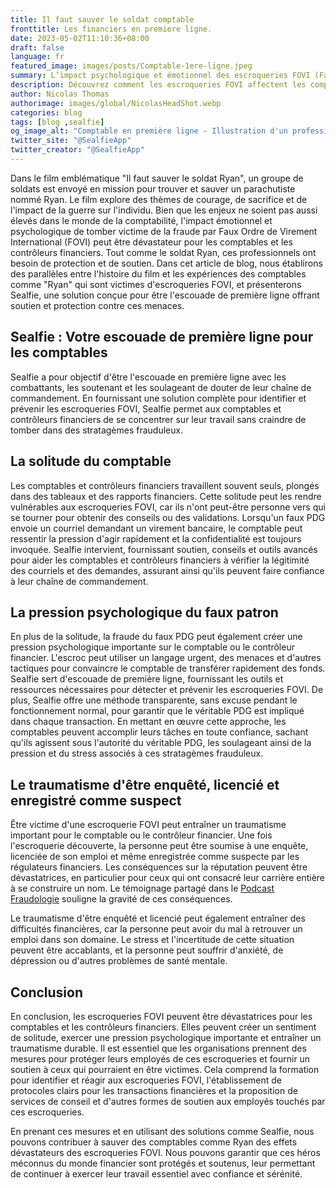 ```yaml
---
title: Il faut sauver le soldat comptable
fronttitle: Les financiers en premiere ligne.
date: 2023-05-02T11:10:36+08:00
draft: false
language: fr
featured_image: images/posts/Comptable-1ere-ligne.jpeg
summary: L’impact psychologique et émotionnel des escroqueries FOVI (Faux Ordre de Virement International) sur les comptables et les contrôleurs financiers est énorme. Ils sont littéralement en première ligne d’où parallèle avec le film "Il faut sauver le soldat Ryan". Outre l’aspect financier, les comptables sont considérés comme suspects, signalés non fiables aux autorités et souvent licencier pour négligences. Les criminels eux sont capables à moindres frais de faire des faux crédibles. Nous permettons à ces professionnels de la finance d’avoir en plus de leur vigilance, des preuves irréfutables de leur bonne foi sans les forcer à être perçus comme trop pointilleux.
description: Découvrez comment les escroqueries FOVI affectent les comptables et contrôleurs financiers et comment Sealfie offre protection et soutien, en établissant une analogie avec le célèbre film "Il faut sauver le soldat Ryan".
author: Nicolas Thomas
authorimage: images/global/NicolasHeadShot.webp
categories: blog
tags: [blog ,sealfie]
og_image_alt: "Comptable en première ligne - Illustration d'un professionnel financier face aux risques de fraude au virement"
twitter_site: "@SealfieApp"
twitter_creator: "@SealfieApp"
---
```


Dans le film emblématique "Il faut sauver le soldat Ryan", un groupe de soldats est envoyé en mission pour trouver et sauver un parachutiste nommé Ryan. Le film explore des thèmes de courage, de sacrifice et de l'impact de la guerre sur l'individu. Bien que les enjeux ne soient pas aussi élevés dans le monde de la comptabilité, l'impact émotionnel et psychologique de tomber victime de la fraude par Faux Ordre de Virement International (FOVI) peut être dévastateur pour les comptables et les contrôleurs financiers. Tout comme le soldat Ryan, ces professionnels ont besoin de protection et de soutien. Dans cet article de blog, nous établirons des parallèles entre l'histoire du film et les expériences des comptables comme "Ryan" qui sont victimes d'escroqueries FOVI, et présenterons Sealfie, une solution conçue pour être l'escouade de première ligne offrant soutien et protection contre ces menaces.

## Sealfie : Votre escouade de première ligne pour les comptables

Sealfie a pour objectif d'être l'escouade en première ligne avec les combattants, les soutenant et les soulageant de douter de leur chaîne de commandement. En fournissant une solution complète pour identifier et prévenir les escroqueries FOVI, Sealfie permet aux comptables et contrôleurs financiers de se concentrer sur leur travail sans craindre de tomber dans des stratagèmes frauduleux.

## La solitude du comptable

Les comptables et contrôleurs financiers travaillent souvent seuls, plongés dans des tableaux et des rapports financiers. Cette solitude peut les rendre vulnérables aux escroqueries FOVI, car ils n'ont peut-être personne vers qui se tourner pour obtenir des conseils ou des validations. Lorsqu'un faux PDG envoie un courriel demandant un virement bancaire, le comptable peut ressentir la pression d'agir rapidement et la confidentialité est toujours invoquée. Sealfie intervient, fournissant soutien, conseils et outils avancés pour aider les comptables et contrôleurs financiers à vérifier la légitimité des courriels et des demandes, assurant ainsi qu'ils peuvent faire confiance à leur chaîne de commandement.

## La pression psychologique du faux patron

En plus de la solitude, la fraude du faux PDG peut également créer une pression psychologique importante sur le comptable ou le contrôleur financier. L'escroc peut utiliser un langage urgent, des menaces et d'autres tactiques pour convaincre le comptable de transférer rapidement des fonds. Sealfie sert d'escouade de première ligne, fournissant les outils et ressources nécessaires pour détecter et prévenir les escroqueries FOVI. De plus, Sealfie offre une méthode transparente, sans excuse pendant le fonctionnement normal, pour garantir que le véritable PDG est impliqué dans chaque transaction. En mettant en œuvre cette approche, les comptables peuvent accomplir leurs tâches en toute confiance, sachant qu'ils agissent sous l'autorité du véritable PDG, les soulageant ainsi de la pression et du stress associés à ces stratagèmes frauduleux.

## Le traumatisme d'être enquêté, licencié et enregistré comme suspect

Être victime d'une escroquerie FOVI peut entraîner un traumatisme important pour le comptable ou le contrôleur financier. Une fois l'escroquerie découverte, la personne peut être soumise à une enquête, licenciée de son emploi et même enregistrée comme suspecte par les régulateurs financiers. Les conséquences sur la réputation peuvent être dévastatrices, en particulier pour ceux qui ont consacré leur carrière entière à se construire un nom. Le témoignage partagé dans le [Podcast Fraudologie](https://www.fraudologie.fr/podcast/fraude-au-president-temoignage-rarissime/) souligne la gravité de ces conséquences.

Le traumatisme d'être enquêté et licencié peut également entraîner des difficultés financières, car la personne peut avoir du mal à retrouver un emploi dans son domaine. Le stress et l'incertitude de cette situation peuvent être accablants, et la personne peut souffrir d'anxiété, de dépression ou d'autres problèmes de santé mentale.

## Conclusion

En conclusion, les escroqueries FOVI peuvent être dévastatrices pour les comptables et les contrôleurs financiers. Elles peuvent créer un sentiment de solitude, exercer une pression psychologique importante et entraîner un traumatisme durable. Il est essentiel que les organisations prennent des mesures pour protéger leurs employés de ces escroqueries et fournir un soutien à ceux qui pourraient en être victimes. Cela comprend la formation pour identifier et réagir aux escroqueries FOVI, l'établissement de protocoles clairs pour les transactions financières et la proposition de services de conseil et d'autres formes de soutien aux employés touchés par ces escroqueries.

En prenant ces mesures et en utilisant des solutions comme Sealfie, nous pouvons contribuer à sauver des comptables comme Ryan des effets dévastateurs des escroqueries FOVI. Nous pouvons garantir que ces héros méconnus du monde financier sont protégés et soutenus, leur permettant de continuer à exercer leur travail essentiel avec confiance et sérénité.
